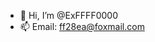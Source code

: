 - 👋 Hi, I’m @ExFFFF0000
- 📫 Email: ff28ea@foxmail.com

<!---
ExFFFF0000/ExFFFF0000 is a ✨ special ✨ repository because its `README.md` (this file) appears on your GitHub profile.
You can click the Preview link to take a look at your changes.
--->
